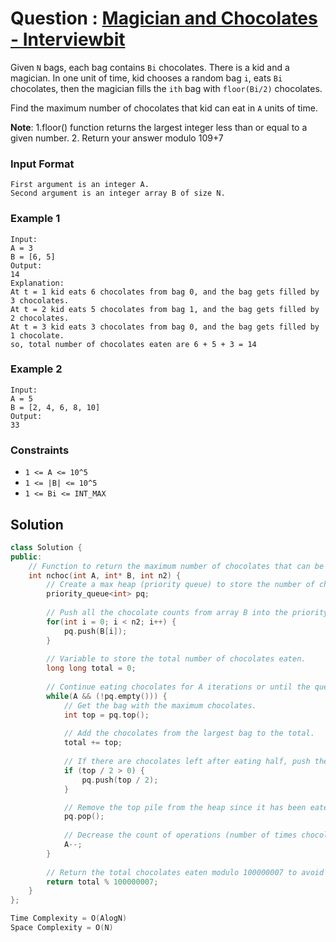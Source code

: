 # Question : [Magician and Chocolates - Interviewbit](https://www.interviewbit.com/problems/magician-and-chocolates/)

Given `N` bags, each bag contains `Bi` chocolates. There is a kid and a magician. In one unit of time, kid chooses a random bag `i`, eats `Bi` chocolates, then the magician fills the `ith` bag with `floor(Bi/2)` chocolates.

Find the maximum number of chocolates that kid can eat in `A` units of time.

**Note**:
    1.floor() function returns the largest integer less than or equal to a given number.
    2. Return your answer modulo 109+7

### Input Format
```
First argument is an integer A.
Second argument is an integer array B of size N.
```

### Example 1

```
Input:
A = 3
B = [6, 5]
Output:
14
Explanation: 
At t = 1 kid eats 6 chocolates from bag 0, and the bag gets filled by 3 chocolates. 
At t = 2 kid eats 5 chocolates from bag 1, and the bag gets filled by 2 chocolates. 
At t = 3 kid eats 3 chocolates from bag 0, and the bag gets filled by 1 chocolate. 
so, total number of chocolates eaten are 6 + 5 + 3 = 14
```

### Example 2

```
Input:
A = 5
B = [2, 4, 6, 8, 10]
Output:
33
```

### Constraints

- `1 <= A <= 10^5`
- `1 <= |B| <= 10^5`
- `1 <= Bi <= INT_MAX`

## Solution

```Cpp
class Solution {
public:
    // Function to return the maximum number of chocolates that can be eaten.
    int nchoc(int A, int* B, int n2) {
        // Create a max heap (priority queue) to store the number of chocolates in each bag.
        priority_queue<int> pq;
        
        // Push all the chocolate counts from array B into the priority queue.
        for(int i = 0; i < n2; i++) {
            pq.push(B[i]);
        }
        
        // Variable to store the total number of chocolates eaten.
        long long total = 0;
        
        // Continue eating chocolates for A iterations or until the queue is empty.
        while(A && (!pq.empty())) {
            // Get the bag with the maximum chocolates.
            int top = pq.top();
            
            // Add the chocolates from the largest bag to the total.
            total += top;
            
            // If there are chocolates left after eating half, push the new pile (top / 2) back into the heap.
            if (top / 2 > 0) { 
                pq.push(top / 2);
            }

            // Remove the top pile from the heap since it has been eaten.
            pq.pop();
            
            // Decrease the count of operations (number of times chocolates can be eaten).
            A--;
        }
        
        // Return the total chocolates eaten modulo 100000007 to avoid overflow.
        return total % 100000007;
    }
};

Time Complexity = O(AlogN)
Space Complexity = O(N)
```